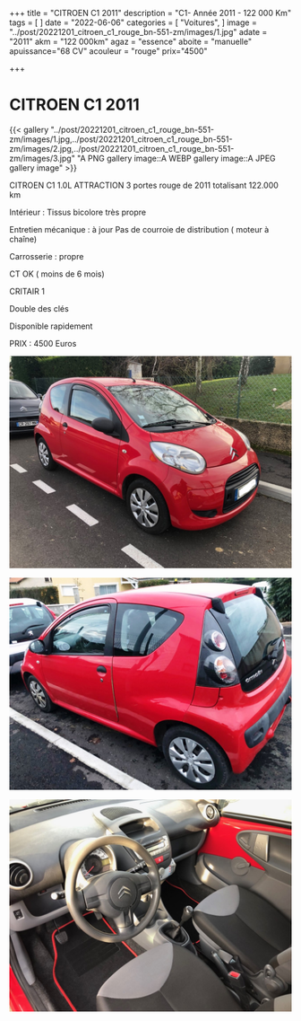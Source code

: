+++
title = "CITROEN C1 2011"
description = "C1- Année 2011 - 122 000 Km"
tags = [
]
date = "2022-06-06"
categories = [
    "Voitures",
]
image = "../post/20221201_citroen_c1_rouge_bn-551-zm/images/1.jpg"
adate = "2011"
akm = "122 000km"
agaz = "essence"
aboite = "manuelle"
apuissance="68 CV"
acouleur = "rouge"
prix="4500"

+++

# CITROEN  C1 2011

{{< gallery "../post/20221201_citroen_c1_rouge_bn-551-zm/images/1.jpg,../post/20221201_citroen_c1_rouge_bn-551-zm/images/2.jpg,../post/20221201_citroen_c1_rouge_bn-551-zm/images/3.jpg" "A PNG gallery image::A WEBP gallery image::A JPEG gallery image" >}}


CITROEN C1 1.0L ATTRACTION 3 portes rouge de 2011 totalisant 122.000 km

Intérieur :
Tissus bicolore très propre

Entretien mécanique : à jour 
Pas de courroie de distribution ( moteur à chaîne)

Carrosserie : propre

CT OK ( moins de 6 mois)

CRITAIR 1

Double des clés

Disponible rapidement

PRIX : 4500 Euros


<!-- more -->


![](images/1.jpg)

![](images/2.jpg)

![](images/3.jpg)

